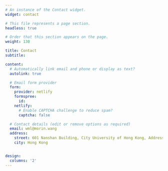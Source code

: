 ```yaml
---
# An instance of the Contact widget.
widget: contact

# This file represents a page section.
headless: true

# Order that this section appears on the page.
weight: 130

title: Contact
subtitle:

content:
  # Automatically link email and phone or display as text?
  autolink: true

  # Email form provider
  form:
    provider: netlify
    formspree:
      id:
    netlify:
      # Enable CAPTCHA challenge to reduce spam?
      captcha: false

  # Contact details (edit or remove options as required)
  email: wml@morin.wang
  address:
    street: 601 Nanshan Building, City University of Hong Kong, Address 83 Tat Chee Avenue, Kowloon
    city: Hong Kong


design:
  columns: '2'
---
```

